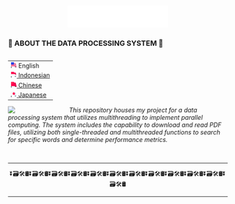 <div align="center">
  <img src="/assets/header_hello-albesta_github_profile_en.svg" alt="❤️Hi, my name is Daniel D. Albesta. I'm a data enthusiast from Indonesia. I love you all XOXO.❤️">
</div>

### 🤯 ABOUT THE DATA PROCESSING SYSTEM 🤯

<div align="right">
  <table align="right">
   <tr><td><img src="/assets/us_flag.png" height="13"> English</td></tr>
   <tr><td><a href="/additional_langs/README_id.md"><img src="/assets/id_flag.png" height="13"> Indonesian</a></td></tr>
   <tr><td><a href="/additional_langs/README_cn.md"><img src="/assets/cn_flag.png" height="13"> Chinese</a></td></tr>
   <tr><td><a href="/additional_langs/README_jp.md"><img src="/assets/jp_flag.png" height="13"> Japanese</a></td></tr>
  </table>

  <br>
</div>

<div>
  <img align="left" src="https://media.giphy.com/media/2dbneNWq1fPEcNbuDC/giphy.gif" width="140">

  <p align="left">
    <br>
    <em>This repository houses my project for a data processing system that utilizes multithreading to implement parallel computing. The system includes the capability to download and read PDF files, utilizing both single-threaded and multithreaded functions to search for specific words and determine performance metrics.</em>
  </p>
</div>

<br>

---

<div align="center">
  ⏬🗃️🛠️🛢️⏬🗃️🛠️🛢️⏬🗃️🛠️🛢️⏬🗃️🛠️🛢️⏬🗃️🛠️🛢️⏬🗃️🛠️🛢️⏬🗃️🛠️🛢️⏬🗃️🛠️🛢️⏬🗃️🛠️🛢️⏬🗃️🛠️🛢️⏬🗃️🛠️🛢️⏬🗃️🛠️🛢️
</div>

---
